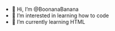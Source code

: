 - 👋 Hi, I’m @BoonanaBanana
- 👀 I’m interested in learning how to code
- 🌱 I’m currently learning HTML
